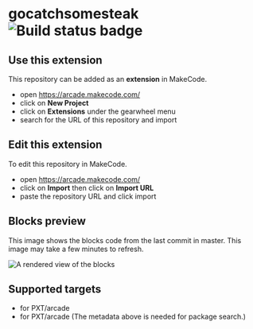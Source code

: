 # gocatchsomesteak ![Build status badge](https://github.com/vladhuzuni/gocatchsomesteak/workflows/MakeCode/badge.svg)



## Use this extension

This repository can be added as an **extension** in MakeCode.

* open https://arcade.makecode.com/
* click on **New Project**
* click on **Extensions** under the gearwheel menu
* search for the URL of this repository and import

## Edit this extension

To edit this repository in MakeCode.

* open https://arcade.makecode.com/
* click on **Import** then click on **Import URL**
* paste the repository URL and click import

## Blocks preview

This image shows the blocks code from the last commit in master.
This image may take a few minutes to refresh.

![A rendered view of the blocks](https://github.com/vladhuzuni/gocatchsomesteak/raw/master/.makecode/blocks.png)

## Supported targets

* for PXT/arcade
* for PXT/arcade
(The metadata above is needed for package search.)

